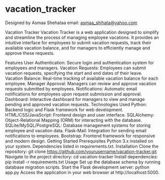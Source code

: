 # vacation_tracker
Designed by Asmaa Shehataa 
email: asmaa_shihata@yahoo.com

Vacation Tracker
Vacation Tracker is a web application designed to simplify and streamline the process of managing employee vacations. It provides an intuitive interface for employees to submit vacation requests, track their available vacation balance, and for managers to efficiently manage and approve these requests.

Features
User Authentication: Secure login and authentication system for employees and managers.
Vacation Requests: Employees can submit vacation requests, specifying the start and end dates of their leave.
Vacation Balance: Real-time tracking of available vacation balance for each employee.
Manager Approval: Managers can review and approve vacation requests submitted by employees.
Notifications: Automatic email notifications for employees upon request submission and approval.
Dashboard: Interactive dashboard for managers to view and manage pending and approved vacation requests.
Technologies Used
Python: Backend logic and Flask framework for web development.
HTML/CSS/JavaScript: Frontend design and user interface.
SQLAlchemy: Object-Relational Mapping (ORM) for interacting with the database.
SQLite/MySQL/PostgreSQL: Database management systems for storing employee and vacation data.
Flask-Mail: Integration for sending email notifications to employees.
Bootstrap: Frontend framework for responsive and modern design.
Getting Started
Prerequisites
Python 3.x installed on your system.
Dependencies listed in requirements.txt.
Installation
Clone the repository: git clone https://github.com/yourusername/vacation-tracker.git
Navigate to the project directory: cd vacation-tracker
Install dependencies: pip install -r requirements.txt
Usage
Set up the database schema by running database migration scripts.
Start the Flask development server: python app.py
Access the application in your web browser at http://localhost:5000.

